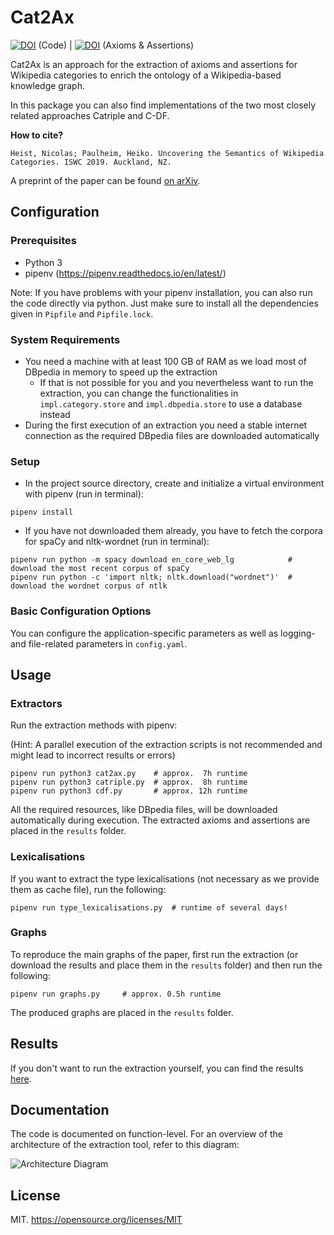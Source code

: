# Cat2Ax

[![DOI](https://zenodo.org/badge/193064292.svg)](https://zenodo.org/badge/latestdoi/193064292) (Code)  |  [![DOI](https://zenodo.org/badge/DOI/10.5281/zenodo.3482775.svg)](https://doi.org/10.5281/zenodo.3482775) (Axioms & Assertions)

Cat2Ax is an approach for the extraction of axioms and assertions for Wikipedia categories to enrich the ontology of a Wikipedia-based knowledge graph.

In this package you can also find implementations of the two most closely related approaches Catriple and C-DF.

__How to cite?__

```Heist, Nicolas; Paulheim, Heiko. Uncovering the Semantics of Wikipedia Categories. ISWC 2019. Auckland, NZ.```

A preprint of the paper can be found [on arXiv](http://arxiv.org/abs/1906.12089).

## Configuration
### Prerequisites
- Python 3
- pipenv (https://pipenv.readthedocs.io/en/latest/)

Note: If you have problems with your pipenv installation, you can also run the code directly via python. Just make sure to install all the dependencies given in `Pipfile` and `Pipfile.lock`. 

### System Requirements
- You need a machine with at least 100 GB of RAM as we load most of DBpedia in memory to speed up the extraction
  - If that is not possible for you and you nevertheless want to run the extraction, you can change the functionalities in `impl.category.store` and `impl.dbpedia.store` to use a database instead 
- During the first execution of an extraction you need a stable internet connection as the required DBpedia files are downloaded automatically 

### Setup
- In the project source directory, create and initialize a virtual environment with pipenv (run in terminal):

```
pipenv install
```

- If you have not downloaded them already, you have to fetch the corpora for spaCy and nltk-wordnet (run in terminal):
```
pipenv run python -m spacy download en_core_web_lg            # download the most recent corpus of spaCy
pipenv run python -c 'import nltk; nltk.download("wordnet")'  # download the wordnet corpus of ntlk
```

### Basic Configuration Options

You can configure the application-specific parameters as well as logging- and file-related parameters in `config.yaml`. 

## Usage

### Extractors
Run the extraction methods with pipenv:

(Hint: A parallel execution of the extraction scripts is not recommended and might lead to incorrect results or errors)

```
pipenv run python3 cat2ax.py    # approx.  7h runtime
pipenv run python3 catriple.py  # approx.  8h runtime
pipenv run python3 cdf.py       # approx. 12h runtime
```

All the required resources, like DBpedia files, will be downloaded automatically during execution.
The extracted axioms and assertions are placed in the `results` folder.

### Lexicalisations
If you want to extract the type lexicalisations (not necessary as we provide them as cache file), run the following:

```
pipenv run type_lexicalisations.py  # runtime of several days!
```

### Graphs
To reproduce the main graphs of the paper, first run the extraction (or download the results and place them in the `results` folder) and then run the following:

```
pipenv run graphs.py     # approx. 0.5h runtime
```

The produced graphs are placed in the `results` folder.

## Results

If you don't want to run the extraction yourself, you can find the results [here](http://data.dws.informatik.uni-mannheim.de/Cat2Ax/).

## Documentation

The code is documented on function-level. For an overview of the architecture of the extraction tool, refer to this diagram:

![Architecture Diagram](documentation/architecture_diagram.jpg)

## License
MIT.
https://opensource.org/licenses/MIT
